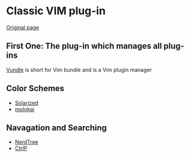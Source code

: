 Classic VIM plug-in 
===

[Original page](https://blog.csdn.net/mergerly/article/details/51671890)  

First One: The plug-in which manages all plug-ins
---
[Vundle](https://github.com/VundleVim/Vundle.vim) is short for Vim bundle and is a Vim plugin manager

Color Schemes
---
*  [Solarized](https://github.com/altercation/solarized)
*  [molokai](https://github.com/tomasr/molokai)

Navagation and Searching
---

* [NerdTree](https://github.com/scrooloose/nerdtree)
* [CtrlP](https://github.com/kien/ctrlp.vim)

